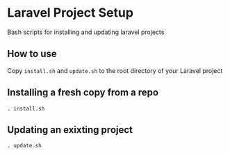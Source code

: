 # Laravel Project Setup
Bash scripts for installing and updating laravel projects

## How to use
Copy `install.sh` and `update.sh` to the root directory of your Laravel project

## Installing a fresh copy from a repo
`. install.sh`

## Updating an exixting project
`. update.sh`
